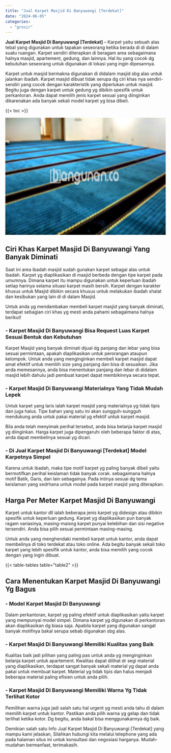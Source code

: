 ```yaml
---
title: "Jual Karpet Masjid Di Banyuwangi [Terdekat]"
date: "2024-06-05"
categories: 
  - "grosir"
---
```


**Jual Karpet Masjid Di Banyuwangi \[Terdekat\]** – Karpet yaitu sebuah alas tebal yang digunakan untuk tapakan seseorang ketika berada di di dalam suatu ruangan. Karpet sendiri diterapkan di beragam area sebagaimana halnya masjid, apartement, gedung, dan lainnya. Hal itu yang cocok dg kebutuhan seseorang untuk digunakan di lokasi yang ingin dipesannya.

Karpet untuk masjid bermakna digunakan di didalam masjid sbg alas untuk jalankan ibadah. Karpet masjid dibuat tidak serupa dg ciri khas nya sendiri-sendiri yang cocok dengan karakteristik yang diperlukan untuk masjid. Begitu juga dengan karpet untuk gedung yg dibikin spesifik untuk perkantoran. Anda dapat memilih jenis karpet sesuai yang diinginkan dikarenakan ada banyak sekali model karpet yg bisa dibeli.

{{< toc >}}

![Jual Karpet Masjid Di Banyuwangi [Terdekat]](/images/grosir-karpet-murah-24.png)

## Ciri Khas Karpet Masjid Di Banyuwangi Yang Banyak Diminati

Saat ini area ibadah masjid sudah gunakan karpet sebagai alas untuk ibadah. Karpet yg diaplikasikan di masjid berbeda dengan tipe karpet pada umumnya. Dimana karpet itu mampu digunakan untuk keperluan ibadah setiap harinya selama situasi karpet masih bersih. Karpet dengan karakter khusus untuk Masjid dibikin secara khusus untuk melakukan ibadah shalat dan kesibukan yang lain di di dalam Masjid.

Untuk anda yg mendambakan membeli karpet masjid yang banyak diminati, terdapat sebagian ciri khas yg mesti anda pahami sebagaimana halnya berikut!

### \- Karpet Masjid Di Banyuwangi Bisa Request Luas Karpet Sesuai Bentuk dan Kebutuhan

Karpet Masjid yang banyak diminati dijual dg panjang dan lebar yang bisa sesuai permintaan, apakah diaplikasikan untuk perorangan ataupun kelompok. Untuk anda yang menginginkan membeli karpet masjid dapat amat efektif untuk memliih size yang panjang dan bisa di sesuaikan. Jika anda memesannya, anda bisa menentukan panjang dan lebar di didalam masjid lebih dahulu jadi pembuat karpet dapat membikinnya secara tepat.

### \- Karpet Masjid Di Banyuwangi Materialnya Yang Tidak Mudah Lepek

Untuk karpet yang laris ialah karpet masjid yang materialnya yg tidak tipis dan juga halus. Tipe bahan yang satu ini akan sungguh-sungguh mendukung anda untuk pakai material yg efektif untuk karpet masjid.

Bila anda telah menyimak perihal tersebut, anda bisa belanja karpet masjid yg diinginkan. Harga karpet juga dipengaruhi oleh beberapa faktor di atas, anda dapat membelinya sesuai yg dicari.

### \- Di Jual Karpet Masjid Di Banyuwangi \[Terdekat\] Model Karpetnya Simpel

Karena untuk ibadah, maka tipe motif karpet yg paling banyak dibeli yaitu bermotifkan perihal keislaman tidak banyak corak. sebagaimana halnya motif Batik, Garis, dan lain sebagainya. Pada intinya sesuai dg tema keislaman yang sedrhana untuk model pada karpet masjid yang diterapkan.

## Harga Per Meter Karpet Masjid Di Banyuwangi

Karpet untuk kantor dll ialah beberapa jenis karpet yg didesign atau dibikin spesifik untuk keperluan gedung. Karpet yg diaplikasikan pun banyak ragam variasinya, masing-maisng karpet punyai kelebihan dan sisi negative tersendiri. Anda bisa pilih sesuai permintaan masing-masing.

Untuk anda yang menghendaki membeli karpet untuk kantor, anda dapat membelinya di toko terdekat atau toko online. Ada begitu banyak sekali toko karpet yang lebih spesifik untuk kantor, anda bisa memilih yang cocok dengan yang ingin dibuat.

{{< table-tables table="table2" >}}

## Cara Menentukan Karpet Masjid Di Banyuwangi Yg Bagus

### \- Model Karpet Masjid Di Banyuwangi

Dalam perkantoran, karpet yg paling efektif untuk diaplikasikan yaitu karpet yang mempunyai model simpel. Dimana karpet yg digunakan di perkantoran akan diaplikasikan dg biasa saja. Apabila karpet yang digunakan sangat banyak motifnya bakal serupa sebab digunakan sbg alas.

### \- Karpet Masjid Di Banyuwangi Memiliki Kualitas yang Baik

Kualitas baik jadi pilihan yang paling pas untuk anda yg menginginkan belanja karpet untuk apartement. Kwalitas dapat dilihat dr segi material yang diaplikasikan, terdapat sangat banyak sekali material yg dapat anda pakai untuk membuat karpet. Material yg tidak tipis dan halus menjadi beberapa material paling efisien untuk anda pilih.

### \- Karpet Masjid Di Banyuwangi Memiliki Warna Yg Tidak Terlihat Kotor

Pemilihan warna juga jadi salah satu hal urgent yg mesti anda tahu di dalam memilih karpet untuk kantor. Pastikan anda pilih warna yg gelap dan tidak terlihat ketika kotor. Dg begitu, anda bakal bisa menggunakannya dg baik.

Demikian salah satu Info Jual Karpet Masjid Di Banyuwangi \[Terdekat\] yang mampu kami jelaskan, Silahkan hubungi kita melalui telephone yang ada pada halaman situs ini untuk konsultasi dan negosiasi harganya. Mudah-mudahan bermanfaat, terimakasih.
